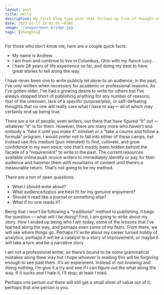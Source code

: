 ```yaml
---
layout: post
title: Hello
description: My first blog type post that follows my line of thought as to why I'm writing now and the valid concerns I have.
date: 2023-01-17 15:01:35 +0300
image: '/images/deer-bridge.jpg'
tags: [thoughts]
---
```


For those who don’t know me, here are a couple quick facts:
- My name is Andrew.
- I am from and continue to live in Columbus, Ohio with my fiancé Lucy.
- I have 28 years of life experience so far, and doing my best to have great stories to tell along the way.

I have never been one to write publicly let alone to an audience; in the past, I’ve only written when necessary for academic or professional reasons. As I’ve gotten older, I’ve had a growing desire to write for others but I’ve always stopped short of publishing anything for any number of reasons; fear of the unknown, lack of a specific purpose/plan, or self-defeating thoughts that no one will really care what I have to say— all of which may certainly end up being true.

There are a lot of people, even writers, out there that have figured “it” out — whatever “it” is for them. However, there are many more who haven’t and embody a “fake it until you make it” mindset or a “take a course and follow a formula” program. I would prefer not to fall into either of these camps, but instead use this medium (pun intended) to find, cultivate, and grow confidence in my own voice; one that’s mostly been hidden behind the facade of a “requirement” to write in the past. The current resources available online push novice writers to immediately identify or pay for their audience and hammer them with mountains of content until there’s a measurable return. That’s not going to be my method.

There are a ton of open questions:
- What I should write about?
- What audience/topics are best fit for my genuine enjoyment?
- Should it read like a journal or something else?
- What if no one reads it?

Being that I won’t be following a “traditional” method to publishing, it begs the question — what will I be doing? First, I am going to write about my story. How I ended up being who I am today, some of the lessons that I’ve learned along the way, and perhaps even some of my fears. From there, we will see where things go. Perhaps I’ll write about my career turned hobby of analytics, perhaps it will be a catalyst to a story of improvement, or maybe it will take a turn and be a narrative story.

I am not a professional writer, so there’s bound to be some grammatical mistakes along thew way but I hope whoever is reading this will be forgiving enough to see past them. It’s an experiment. Instead of not knowing and doing nothing, I’m give it a try and see if I can figure out the what along the way. If it sucks and I hate it, I’ll stop; at least I tried.

Perhaps one person out there will still get a small sliver of value out of it; perhaps that one person is you.